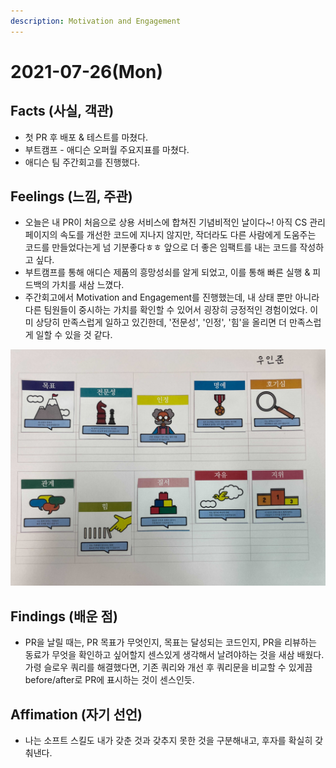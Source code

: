 ```yaml
---
description: Motivation and Engagement
---
```


# 2021-07-26\(Mon\)

## Facts \(사실, 객관\)

* 첫 PR 후 배포 & 테스트를 마쳤다.
* 부트캠프 - 애디슨 오퍼월 주요지표를 마쳤다.
* 애디슨 팀 주간회고를 진행했다.

## Feelings \(느낌, 주관\)

* 오늘은 내 PR이 처음으로 상용 서비스에 합쳐진 기념비적인 날이다~! 아직 CS 관리 페이지의 속도를 개선한 코드에 지나지 않지만, 작더라도 다른 사람에게 도움주는 코드를 만들었다는게 넘 기분좋다ㅎㅎ 앞으로 더 좋은 임팩트를 내는 코드를 작성하고 싶다.
* 부트캠프를 통해 애디슨 제품의 흥망성쇠를 알게 되었고, 이를 통해 빠른 실행 & 피드백의 가치를 새삼 느꼈다.
* 주간회고에서 Motivation and Engagement를 진행했는데, 내 상태 뿐만 아니라 다른 팀원들이 중시하는 가치를 확인할 수 있어서 굉장히 긍정적인 경험이었다. 이미 상당히 만족스럽게 일하고 있긴한데, '전문성', '인정', '힘'을 올리면 더 만족스럽게 일할 수 있을 것 같다.

![&#xC8FC;&#xAC04;&#xD68C;&#xACE0;&#xC5D0;&#xC11C; &#xC9C4;&#xD589;&#xD55C; Motivation and Engagement &#xC815;&#xB9AC;](../../../.gitbook/assets/my-motivation-and-engagement.jpg)

## Findings \(배운 점\)

* PR을 날릴 때는, PR 목표가 무엇인지, 목표는 달성되는 코드인지, PR을 리뷰하는 동료가 무엇을 확인하고 싶어할지 센스있게 생각해서 날려야하는 것을 새삼 배웠다. 가령 슬로우 쿼리를 해결했다면, 기존 쿼리와 개선 후 쿼리문을 비교할 수 있게끔 before/after로 PR에 표시하는 것이 센스인듯. 

## Affimation \(자기 선언\)

* 나는 소프트 스킬도 내가 갖춘 것과 갖추지 못한 것을 구분해내고, 후자를 확실히 갖춰낸다.

